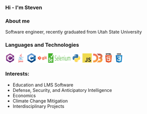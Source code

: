 ### Hi - I'm Steven

### About me
Software engineer, recently graduated from Utah State University

### Languages and Technologies
<p>
    <img src="https://raw.githubusercontent.com/devicons/devicon/master/icons/csharp/csharp-original.svg" alt="csharp" width="30" height="30" />
    <img src="https://raw.githubusercontent.com/devicons/devicon/master/icons/java/java-original-wordmark.svg" alt="java" width="30" height="30" />
    <img src="https://raw.githubusercontent.com/devicons/devicon/master/icons/cplusplus/cplusplus-original.svg" alt="cpp" width="30"/> 
    <img src="https://raw.githubusercontent.com/devicons/devicon/master/icons/git/git-plain-wordmark.svg" alt="git" width="30" height="30" />
    <img src="https://raw.githubusercontent.com/stevescott32/stevescott32/master/images/selenium_logo.png" alt="selenium" width="70" height="30" />
    <img src="https://raw.githubusercontent.com/devicons/devicon/master/icons/python/python-original.svg" alt="python" width="30" height="30" />
    <img src="https://raw.githubusercontent.com/devicons/devicon/master/icons/javascript/javascript-original.svg" alt="javascript" width="30" height="30" />
    <img src="https://raw.githubusercontent.com/devicons/devicon/master/icons/d3js/d3js-original.svg" alt="d3" width="30" height="30" />
    <img src="https://raw.githubusercontent.com/devicons/devicon/master/icons/html5/html5-original-wordmark.svg" alt="html5" width="30" height="30" />
    <img src="https://raw.githubusercontent.com/devicons/devicon/master/icons/css3/css3-original-wordmark.svg" alt="css3" width="30" height="30" />
</p>

### Interests:
* Education and LMS Software
* Defense, Security, and Anticipatory Intelligence
* Economics
* Climate Change Mitigation
* Interdisciplinary Projects

